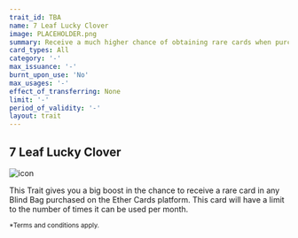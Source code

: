 ```yaml
---
trait_id: TBA
name: 7 Leaf Lucky Clover
image: PLACEHOLDER.png
summary: Receive a much higher chance of obtaining rare cards when purchasing Blind Bags
card_types: All
category: '-'
max_issuance: '-'
burnt_upon_use: 'No'
max_usages: '-'
effect_of_transferring: None
limit: '-'
period_of_validity: '-'
layout: trait
---
```


## 7 Leaf Lucky Clover

![icon](/assets/images/trait-icons/{{page.image}})

This Trait gives you a big boost in the chance to receive a rare card in any Blind Bag purchased on the Ether Cards platform. This card will have a limit to the number of times it can be used per month.

<small>*Terms and conditions apply.</small>

